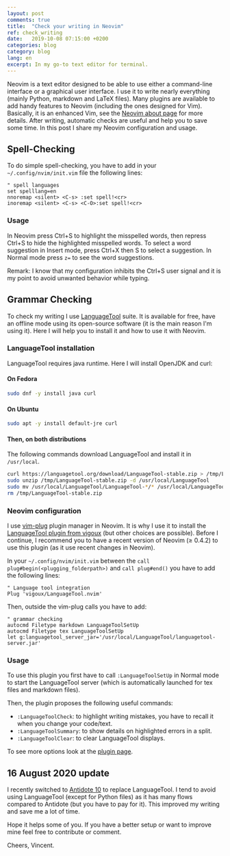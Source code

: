 ```yaml
---
layout: post
comments: true
title:  "Check your writing in Neovim"
ref: check_writing
date:   2019-10-08 07:15:00 +0200
categories: blog
category: blog
lang: en
excerpt: In my go-to text editor for terminal.
---
```


Neovim is a text editor designed to be able to use either a command-line interface or a graphical user interface.
I use it to write nearly everything (mainly Python, markdown and LaTeX files).
Many plugins are available to add handy features to Neovim (including the ones designed for Vim).
Basically, it is an enhanced Vim, see the [Neovim about page](https://neovim.io/charter/) for more details.
After writing, automatic checks are useful and help you to save some time.
In this post I share my Neovim configuration and usage.

## Spell-Checking

To do simple spell-checking, you have to add in your `~/.config/nvim/init.vim` file the following lines:

```
" spell languages
set spelllang=en
nnoremap <silent> <C-s> :set spell!<cr>
inoremap <silent> <C-s> <C-O>:set spell!<cr>
```

### Usage

In Neovim press Ctrl+S to highlight the misspelled words, then repress Ctrl+S to hide the highlighted misspelled words.
To select a word suggestion in Insert mode, press Ctrl+X then S to select a suggestion.
In Normal mode press `z=` to see the word suggestions.

Remark: I know that my configuration inhibits the Ctrl+S user signal and it is my point to avoid unwanted behavior while typing.

## Grammar Checking

To check my writing I use [LanguageTool](https://www.languagetool.org/) suite.
It is available for free, have an offline mode using its open-source software (it is the main reason I'm using it).
Here I will help you to install it and how to use it with Neovim.

### LanguageTool installation

LanguageTool requires java runtime.
Here I will install OpenJDK and curl:

#### On Fedora

```bash
sudo dnf -y install java curl
```

#### On Ubuntu

```bash
sudo apt -y install default-jre curl
```

#### Then, on both distributions

The following commands download LanguageTool and install it in `/usr/local`.

```bash
curl https://languagetool.org/download/LanguageTool-stable.zip > /tmp/LanguageTool-stable.zip
sudo unzip /tmp/LanguageTool-stable.zip -d /usr/local/LanguageTool
sudo mv /usr/local/LanguageTool/LanguageTool-*/* /usr/local/LanguageTool/
rm /tmp/LanguageTool-stable.zip
```

### Neovim configuration

I use [vim-plug](https://github.com/junegunn/vim-plug) plugin manager in Neovim.
It is why I use it to install the [LanguageTool plugin from vigoux](https://github.com/vigoux/LanguageTool.nvim) (but other choices are possible).
Before I continue, I recommend you to have a recent version of Neovim (&ge; 0.4.2) to use this plugin (as it use recent changes in Neovim).

In your `~/.config/nvim/init.vim` between the `call plug#begin(<plugging_folderpath>)` and `call plug#end()` you have to add the following lines:

```
" Language tool integration
Plug 'vigoux/LanguageTool.nvim'
```

Then, outside the vim-plug calls you have to add:

```
" grammar checking
autocmd Filetype markdown LanguageToolSetUp
autocmd Filetype tex LanguageToolSetUp
let g:languagetool_server_jar='/usr/local/LanguageTool/languagetool-server.jar'
```

### Usage

To use this plugin you first have to call `:LanguageToolSetUp` in Normal mode to start the LanguageTool server (which is automatically launched for tex files and markdown files).

Then, the plugin proposes the following useful commands:

* `:LanguageToolCheck`: to highlight writing mistakes, you have to recall it when you change your code/text.
* `:LanguageToolSummary`: to show details on highlighted errors in a split.
* `:LanguageToolClear`: to clear LanguageTool displays.

To see more options look at the [plugin page](https://github.com/vigoux/LanguageTool.nvim).

## 16 August 2020 update

I recently switched to [Antidote 10](https://www.antidote.info/en) to replace LanguageTool.
I tend to avoid using LanguageTool (except for Python files) as it has many flows compared to Antidote (but you have to pay for it).
This improved my writing and save me a lot of time.

Hope it helps some of you.
If you have a better setup or want to improve mine feel free to contribute or comment.

Cheers, Vincent.
